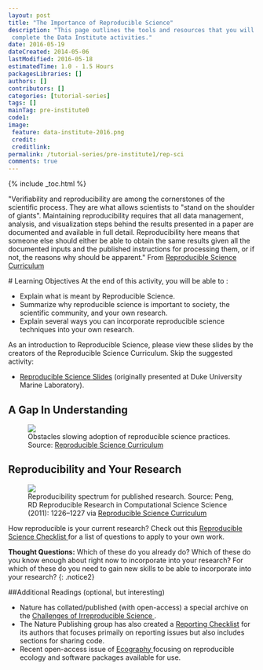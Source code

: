 ```yaml
---
layout: post
title: "The Importance of Reproducible Science"
description: "This page outlines the tools and resources that you will need to
 complete the Data Institute activities."
date: 2016-05-19
dateCreated: 2014-05-06
lastModified: 2016-05-18
estimatedTime: 1.0 - 1.5 Hours
packagesLibraries: []
authors: []
contributors: []
categories: [tutorial-series]
tags: []
mainTag: pre-institute0
code1: 
image:
 feature: data-institute-2016.png
 credit:
 creditlink:
permalink: /tutorial-series/pre-institute1/rep-sci
comments: true
---
```

 
{% include _toc.html %}

"Verifiability and reproducibility are among the cornerstones of the scientific 
process. They are what allows scientists to "stand on the shoulder of giants". 
Maintaining reproducibility requires that all data management, analysis, and 
visualization steps behind the results presented in a paper are documented and 
available in full detail. Reproducibility here means that someone else should 
either be able to obtain the same results given all the documented inputs and 
the published instructions for processing them, or if not, the reasons why 
should be apparent." 
From <a href="https://github.com/Reproducible-Science-Curriculum/bosc2015/blob/master/BOSC2015-abstract-ReprSciCurriculum.pdf" target="_blank"> Reproducible Science Curriculum </a>

<div id="objectives" markdown="1">
# Learning Objectives
At the end of this activity, you will be able to : 

* Explain what is meant by Reproducible Science.
* Summarize why reproducible science is important to society, the scientific 
community, and your own research. 
* Explain several ways you can incorporate reproducible science techniques into 
your own research. 
</div>

As an introduction to Reproducible Science, please view these slides by the 
creators of the Reproducible Science Curriculum. Skip the suggested activity:

* <a href="http://reproducible-science-curriculum.github.io/2015-09-24-reproducible-science-duml/intro-slides/intro-01-slides.html#1" target="_blank">Reproducible Science Slides</a> (originally presented at Duke University Marine Laboratory).

## A Gap In Understanding

<figure>
	<a href="{{ site.baseurl }}/images/pre-institute-content/RepSci/UnderstandingGap_RepSciCur.png">
	<img src="{{ site.baseurl }}/images/pre-institute-content/RepSci/UnderstandingGap_RepSciCur.png"></a>
	<figcaption> Obstacles slowing adoption of reproducible science practices. 
	Source: <a href="http://reproducible-science-curriculum.github.io/rr-ropensci-talk/#/6" target="_blank">Reproducible Science Curriculum</a> 
	</figcaption>
</figure>

## Reproducibility and Your Research
 
<figure>
	<a href="{{ site.baseurl }}/images/pre-institute-content/RepSci/Good-better-best_RepSciCur_PengScience.jpg">
	<img src="{{ site.baseurl }}/images/pre-institute-content/RepSci/Good-better-best_RepSciCur_PengScience.jpg"></a>
	<figcaption> Reproducibility spectrum for published research. 
	Source: Peng, RD Reproducible Research in Computational Science Science (2011): 1226–1227 via <a href="http://reproducible-science-curriculum.github.io/bosc2015/#/15" target="_blank">Reproducible Science Curriculum</a> 
	</figcaption>
</figure>

How reproducible is your current research? 
Check out this 
<a href="https://github.com/Reproducible-Science-Curriculum/rr-intro/blob/master/checklist.md" target="_blank"> Reproducible Science Checklist </a>
for a list of questions to apply to your own work. 

<i class="fa fa-star"></i> **Thought Questions:**
Which of these do you already do? 
Which of these do you know enough about right now to incorporate into your research? 
For which of these do you need to gain new skills to be able to incorporate into your research? 
{: .notice2}

##Additional Readings (optional, but interesting)

* Nature has collated/published (with open-access) a special archive on the 
<a href="http://www.nature.com/news/reproducibility-1.17552" target="_blank"> Challenges of Irreproducible Science </a>. 
* The Nature Publishing group has also created a 
<a href="http://www.nature.com/authors/policies/checklist.pdf" target="_blank">Reporting Checklist</a>
for its authors that focuses primaily on reporting issues but also includes 
sections for sharing code.
* Recent open-access issue of 
<a href="http://onlinelibrary.wiley.com/doi/10.1111/ecog.2016.v39.i4/issuetoc" target="_blank">Ecography </a>
 focusing on reproducible ecology and software packages available for use.

 